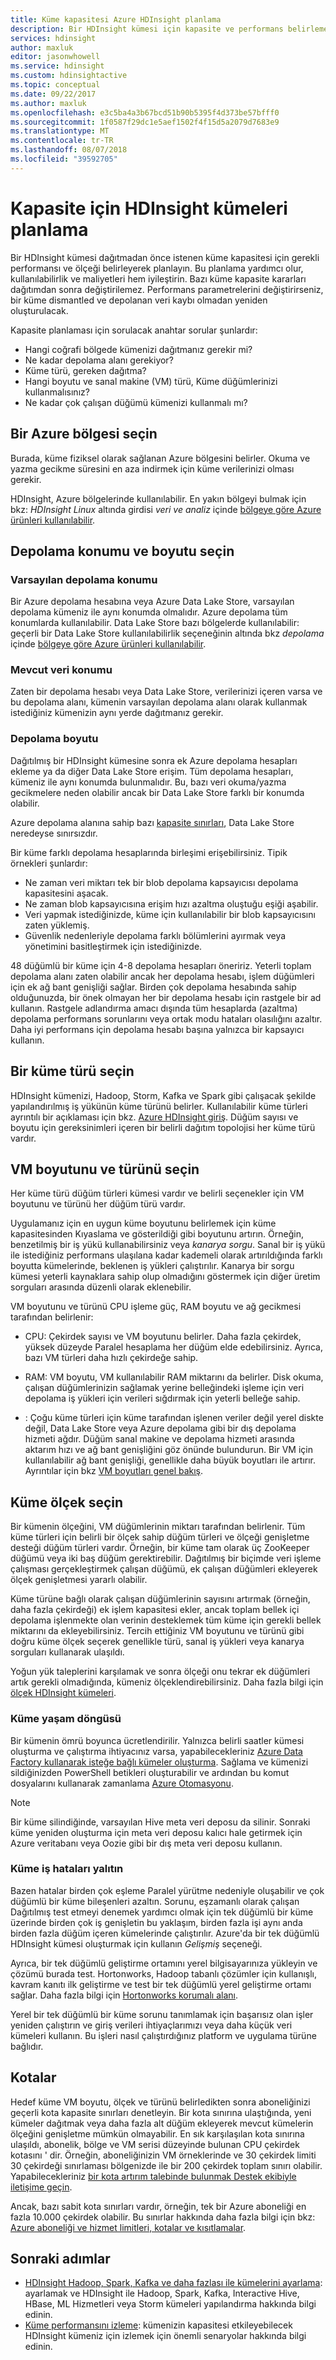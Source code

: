 ```yaml
---
title: Küme kapasitesi Azure HDInsight planlama
description: Bir HDInsight kümesi için kapasite ve performans belirleme.
services: hdinsight
author: maxluk
editor: jasonwhowell
ms.service: hdinsight
ms.custom: hdinsightactive
ms.topic: conceptual
ms.date: 09/22/2017
ms.author: maxluk
ms.openlocfilehash: e3c5ba4a3b67bcd51b90b5395f4d373be57bfff0
ms.sourcegitcommit: 1f0587f29dc1e5aef1502f4f15d5a2079d7683e9
ms.translationtype: MT
ms.contentlocale: tr-TR
ms.lasthandoff: 08/07/2018
ms.locfileid: "39592705"
---
```

# <a name="capacity-planning-for-hdinsight-clusters"></a>Kapasite için HDInsight kümeleri planlama

Bir HDInsight kümesi dağıtmadan önce istenen küme kapasitesi için gerekli performansı ve ölçeği belirleyerek planlayın. Bu planlama yardımcı olur, kullanılabilirlik ve maliyetleri hem iyileştirin. Bazı küme kapasite kararları dağıtımdan sonra değiştirilemez. Performans parametrelerini değiştirirseniz, bir küme dismantled ve depolanan veri kaybı olmadan yeniden oluşturulacak.

Kapasite planlaması için sorulacak anahtar sorular şunlardır:

* Hangi coğrafi bölgede kümenizi dağıtmanız gerekir mi?
* Ne kadar depolama alanı gerekiyor?
* Küme türü, gereken dağıtma?
* Hangi boyutu ve sanal makine (VM) türü, Küme düğümlerinizi kullanmalısınız?
* Ne kadar çok çalışan düğümü kümenizi kullanmalı mı?

## <a name="choose-an-azure-region"></a>Bir Azure bölgesi seçin

Burada, küme fiziksel olarak sağlanan Azure bölgesini belirler. Okuma ve yazma gecikme süresini en aza indirmek için küme verilerinizi olması gerekir.

HDInsight, Azure bölgelerinde kullanılabilir. En yakın bölgeyi bulmak için bkz: *HDInsight Linux* altında girdisi *veri ve analiz* içinde [bölgeye göre Azure ürünleri kullanılabilir](https://azure.microsoft.com/regions/services/).

## <a name="choose-storage-location-and-size"></a>Depolama konumu ve boyutu seçin

### <a name="location-of-default-storage"></a>Varsayılan depolama konumu

Bir Azure depolama hesabına veya Azure Data Lake Store, varsayılan depolama kümeniz ile aynı konumda olmalıdır. Azure depolama tüm konumlarda kullanılabilir. Data Lake Store bazı bölgelerde kullanılabilir: geçerli bir Data Lake Store kullanılabilirlik seçeneğinin altında bkz *depolama* içinde [bölgeye göre Azure ürünleri kullanılabilir](https://azure.microsoft.com/regions/services/).

### <a name="location-of-existing-data"></a>Mevcut veri konumu

Zaten bir depolama hesabı veya Data Lake Store, verilerinizi içeren varsa ve bu depolama alanı, kümenin varsayılan depolama alanı olarak kullanmak istediğiniz kümenizin aynı yerde dağıtmanız gerekir.

### <a name="storage-size"></a>Depolama boyutu

Dağıtılmış bir HDInsight kümesine sonra ek Azure depolama hesapları ekleme ya da diğer Data Lake Store erişim. Tüm depolama hesapları, kümeniz ile aynı konumda bulunmalıdır. Bu, bazı veri okuma/yazma gecikmelere neden olabilir ancak bir Data Lake Store farklı bir konumda olabilir.

Azure depolama alanına sahip bazı [kapasite sınırları](../azure-subscription-service-limits.md#storage-limits), Data Lake Store neredeyse sınırsızdır.

Bir küme farklı depolama hesaplarında birleşimi erişebilirsiniz. Tipik örnekleri şunlardır:

* Ne zaman veri miktarı tek bir blob depolama kapsayıcısı depolama kapasitesini aşacak.
* Ne zaman blob kapsayıcısına erişim hızı azaltma oluştuğu eşiği aşabilir.
* Veri yapmak istediğinizde, küme için kullanılabilir bir blob kapsayıcısını zaten yüklemiş.
* Güvenlik nedenleriyle depolama farklı bölümlerini ayırmak veya yönetimini basitleştirmek için istediğinizde.

48 düğümlü bir küme için 4-8 depolama hesapları öneririz. Yeterli toplam depolama alanı zaten olabilir ancak her depolama hesabı, işlem düğümleri için ek ağ bant genişliği sağlar. Birden çok depolama hesabında sahip olduğunuzda, bir önek olmayan her bir depolama hesabı için rastgele bir ad kullanın. Rastgele adlandırma amacı dışında tüm hesaplarda (azaltma) depolama performans sorunlarını veya ortak modu hataları olasılığını azaltır. Daha iyi performans için depolama hesabı başına yalnızca bir kapsayıcı kullanın.

## <a name="choose-a-cluster-type"></a>Bir küme türü seçin

HDInsight kümenizi, Hadoop, Storm, Kafka ve Spark gibi çalışacak şekilde yapılandırılmış iş yükünün küme türünü belirler. Kullanılabilir küme türleri ayrıntılı bir açıklaması için bkz. [Azure HDInsight giriş](hadoop/apache-hadoop-introduction.md#cluster-types-in-hdinsight). Düğüm sayısı ve boyutu için gereksinimleri içeren bir belirli dağıtım topolojisi her küme türü vardır.

## <a name="choose-the-vm-size-and-type"></a>VM boyutunu ve türünü seçin

Her küme türü düğüm türleri kümesi vardır ve belirli seçenekler için VM boyutunu ve türünü her düğüm türü vardır.

Uygulamanız için en uygun küme boyutunu belirlemek için küme kapasitesinden Kıyaslama ve gösterildiği gibi boyutunu artırın. Örneğin, benzetilmiş bir iş yükü kullanabilirsiniz veya *kanarya sorgu*. Sanal bir iş yükü ile istediğiniz performans ulaşılana kadar kademeli olarak artırıldığında farklı boyutta kümelerinde, beklenen iş yükleri çalıştırılır. Kanarya bir sorgu kümesi yeterli kaynaklara sahip olup olmadığını göstermek için diğer üretim sorguları arasında düzenli olarak eklenebilir.

VM boyutunu ve türünü CPU işleme güç, RAM boyutu ve ağ gecikmesi tarafından belirlenir:

* CPU: Çekirdek sayısı ve VM boyutunu belirler. Daha fazla çekirdek, yüksek düzeyde Paralel hesaplama her düğüm elde edebilirsiniz. Ayrıca, bazı VM türleri daha hızlı çekirdeğe sahip.

* RAM: VM boyutu, VM kullanılabilir RAM miktarını da belirler. Disk okuma, çalışan düğümlerinizin sağlamak yerine belleğindeki işleme için veri depolama iş yükleri için verileri sığdırmak için yeterli belleğe sahip.

* : Çoğu küme türleri için küme tarafından işlenen veriler değil yerel diskte değil, Data Lake Store veya Azure depolama gibi bir dış depolama hizmeti ağdır. Düğüm sanal makine ve depolama hizmeti arasında aktarım hızı ve ağ bant genişliğini göz önünde bulundurun. Bir VM için kullanılabilir ağ bant genişliği, genellikle daha büyük boyutları ile artırır. Ayrıntılar için bkz [VM boyutları genel bakış](https://docs.microsoft.com/azure/virtual-machines/linux/sizes).

## <a name="choose-the-cluster-scale"></a>Küme ölçek seçin

Bir kümenin ölçeğini, VM düğümlerinin miktarı tarafından belirlenir. Tüm küme türleri için belirli bir ölçek sahip düğüm türleri ve ölçeği genişletme desteği düğüm türleri vardır. Örneğin, bir küme tam olarak üç ZooKeeper düğümü veya iki baş düğüm gerektirebilir. Dağıtılmış bir biçimde veri işleme çalışması gerçekleştirmek çalışan düğümü, ek çalışan düğümleri ekleyerek ölçek genişletmesi yararlı olabilir.

Küme türüne bağlı olarak çalışan düğümlerinin sayısını artırmak (örneğin, daha fazla çekirdeği) ek işlem kapasitesi ekler, ancak toplam bellek içi depolama işlenmekte olan verinin desteklemek tüm küme için gerekli bellek miktarını da ekleyebilirsiniz. Tercih ettiğiniz VM boyutunu ve türünü gibi doğru küme ölçek seçerek genellikle türü, sanal iş yükleri veya kanarya sorguları kullanarak ulaşıldı.

Yoğun yük taleplerini karşılamak ve sonra ölçeği onu tekrar ek düğümleri artık gerekli olmadığında, kümeniz ölçeklendirebilirsiniz. Daha fazla bilgi için [ölçek HDInsight kümeleri](hdinsight-scaling-best-practices.md).

### <a name="cluster-lifecycle"></a>Küme yaşam döngüsü

Bir kümenin ömrü boyunca ücretlendirilir. Yalnızca belirli saatler kümesi oluşturma ve çalıştırma ihtiyacınız varsa, yapabilecekleriniz [Azure Data Factory kullanarak isteğe bağlı kümeler oluşturma](hdinsight-hadoop-create-linux-clusters-adf.md). Sağlama ve kümenizi sildiğinizden PowerShell betikleri oluşturabilir ve ardından bu komut dosyalarını kullanarak zamanlama [Azure Otomasyonu](https://azure.microsoft.com/services/automation/).

> [!NOTE]
> Bir küme silindiğinde, varsayılan Hive meta veri deposu da silinir. Sonraki küme yeniden oluşturma için meta veri deposu kalıcı hale getirmek için Azure veritabanı veya Oozie gibi bir dış meta veri deposu kullanın.
<!-- see [Using external metadata stores](hdinsight-using-external-metadata-stores.md). -->

### <a name="isolate-cluster-job-errors"></a>Küme iş hataları yalıtın

Bazen hatalar birden çok eşleme Paralel yürütme nedeniyle oluşabilir ve çok düğümlü bir küme bileşenleri azaltın. Sorunu, eşzamanlı olarak çalışan Dağıtılmış test etmeyi denemek yardımcı olmak için tek düğümlü bir küme üzerinde birden çok iş genişletin bu yaklaşım, birden fazla işi aynı anda birden fazla düğüm içeren kümelerinde çalıştırılır. Azure'da bir tek düğümlü HDInsight kümesi oluşturmak için kullanın *Gelişmiş* seçeneği.

Ayrıca, bir tek düğümlü geliştirme ortamını yerel bilgisayarınıza yükleyin ve çözümü burada test. Hortonworks, Hadoop tabanlı çözümler için kullanışlı, kavram kanıtı ilk geliştirme ve test bir tek düğümlü yerel geliştirme ortamı sağlar. Daha fazla bilgi için [Hortonworks korumalı alanı](http://hortonworks.com/products/hortonworks-sandbox/).

Yerel bir tek düğümlü bir küme sorunu tanımlamak için başarısız olan işler yeniden çalıştırın ve giriş verileri ihtiyaçlarımızı veya daha küçük veri kümeleri kullanın. Bu işleri nasıl çalıştırdığınız platform ve uygulama türüne bağlıdır.

## <a name="quotas"></a>Kotalar

Hedef küme VM boyutu, ölçek ve türünü belirledikten sonra aboneliğinizi geçerli kota kapasite sınırları denetleyin. Bir kota sınırına ulaştığında, yeni kümeler dağıtmak veya daha fazla alt düğüm ekleyerek mevcut kümelerin ölçeğini genişletme mümkün olmayabilir. En sık karşılaşılan kota sınırına ulaşıldı, abonelik, bölge ve VM serisi düzeyinde bulunan CPU çekirdek kotasını ' dir. Örneğin, aboneliğinizin VM örneklerinde ve 30 çekirdek limiti 30 çekirdeği sınırlaması bölgenizde ile bir 200 çekirdek toplam sınırı olabilir. Yapabilecekleriniz [bir kota artırım talebinde bulunmak Destek ekibiyle iletişime geçin](https://docs.microsoft.com/azure/azure-supportability/resource-manager-core-quotas-request).

Ancak, bazı sabit kota sınırları vardır, örneğin, tek bir Azure aboneliği en fazla 10.000 çekirdek olabilir. Bu sınırlar hakkında daha fazla bilgi için bkz: [Azure aboneliği ve hizmet limitleri, kotalar ve kısıtlamalar](https://docs.microsoft.com/azure/azure-subscription-service-limits#limits-and-the-azure-resource-manager).

## <a name="next-steps"></a>Sonraki adımlar

* [HDInsight Hadoop, Spark, Kafka ve daha fazlası ile kümelerini ayarlama](hdinsight-hadoop-provision-linux-clusters.md): ayarlamak ve HDInsight ile Hadoop, Spark, Kafka, Interactive Hive, HBase, ML Hizmetleri veya Storm kümeleri yapılandırma hakkında bilgi edinin.
* [Küme performansını izleme](hdinsight-key-scenarios-to-monitor.md): kümenizin kapasitesi etkileyebilecek HDInsight kümeniz için izlemek için önemli senaryolar hakkında bilgi edinin.
